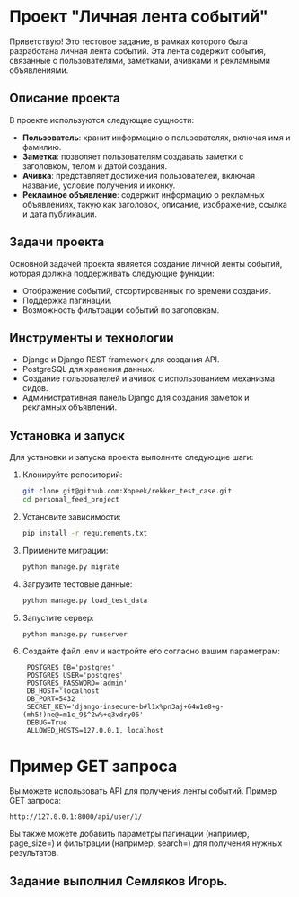 # Проект "Личная лента событий"

Приветствую! Это тестовое задание, в рамках которого была разработана личная лента событий. Эта лента содержит события, связанные с пользователями, заметками, ачивками и рекламными объявлениями.

## Описание проекта
В проекте используются следующие сущности:

- **Пользователь**: хранит информацию о пользователях, включая имя и фамилию.
- **Заметка**: позволяет пользователям создавать заметки с заголовком, телом и датой создания.
- **Ачивка**: представляет достижения пользователей, включая название, условие получения и иконку.
- **Рекламное объявление**: содержит информацию о рекламных объявлениях, такую как заголовок, описание, изображение, ссылка и дата публикации.

## Задачи проекта
Основной задачей проекта является создание личной ленты событий, которая должна поддерживать следующие функции:
- Отображение событий, отсортированных по времени создания.
- Поддержка пагинации.
- Возможность фильтрации событий по заголовкам.

## Инструменты и технологии
- Django и Django REST framework для создания API.
- PostgreSQL для хранения данных.
- Создание пользователей и ачивок с использованием механизма сидов.
- Административная панель Django для создания заметок и рекламных объявлений.

## Установка и запуск
Для установки и запуска проекта выполните следующие шаги:
1. Клонируйте репозиторий:
   ```sh
   git clone git@github.com:Xopeek/rekker_test_case.git
   cd personal_feed_project
2. Установите зависимости:
   ```sh
   pip install -r requirements.txt
3. Примените миграции:
   ```sh
   python manage.py migrate
4. Загрузите тестовые данные:
   ```sh
   python manage.py load_test_data
5. Запустите сервер:
   ```sh
   python manage.py runserver
6. Создайте файл .env и настройте его согласно вашим параметрам:
   ```env
    POSTGRES_DB='postgres'
    POSTGRES_USER='postgres'
    POSTGRES_PASSWORD='admin'
    DB_HOST='localhost'
    DB_PORT=5432
    SECRET_KEY='django-insecure-b#l1x%pn3aj+64w1e8+g-(mh5!)ne@=m1c_9$^2w%+q3vdry06'
    DEBUG=True
    ALLOWED_HOSTS=127.0.0.1, localhost
    ```

# Пример GET запроса
Вы можете использовать API для получения ленты событий. Пример GET запроса:
````
http://127.0.0.1:8000/api/user/1/
````
Вы также можете добавить параметры пагинации (например, page_size=) и фильтрации (например, search=) для получения нужных результатов.

## Задание выполнил Семляков Игорь.


